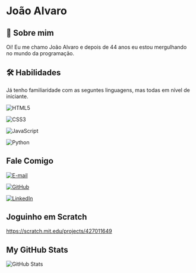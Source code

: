 
# João Alvaro

## 🚀 Sobre mim
Oi! Eu me chamo João Alvaro e depois de 44 anos eu estou mergulhando no mundo da programação.

## 🛠 Habilidades

Já tenho familiaridade com as seguntes linguagens, mas todas em nível de iniciante. 

![HTML5](https://img.shields.io/badge/HTML5-000?style=for-the-badge&logo=html5)

![CSS3](https://img.shields.io/badge/CSS3-000?style=for-the-badge&logo=css3&logoColor=264CE4)

![JavaScript](https://img.shields.io/badge/JavaScript-000?style=for-the-badge&logo=javascript)

![Python](https://img.shields.io/badge/Python-000?style=for-the-badge&logo=python)
## Fale Comigo

[![E-mail](https://img.shields.io/badge/-Email-000?style=for-the-badge&logo=microsoft-outlook&logoColor=007BFF)](mailto:joaoacmenezes@gmail.com)

[![GitHub](https://img.shields.io/badge/GitHbt-000?style=for-the-badge&logo=github&logoColor=white)](+https://github.com/JoaoACMenezes)

[![LinkedIn](https://img.shields.io/badge/LinkedIn-000?style=for-the-badge&logo=linkedin&logoColor=0E76A8)](https://www.linkedin.com/public-profile/settings?lipi=urn%3Ali%3Apage%3Ad_flagship3_profile_self_edit_contact-info%3BXBNNoOCYSgygXVgzGPBTWw%3D%3D)
## Joguinho em Scratch

https://scratch.mit.edu/projects/427011649

## My GitHub Stats

![GitHub Stats](https://github-readme-stats.vercel.app/api?username=JoaoACMenezes&theme=highcontrast&show_icons=true)

